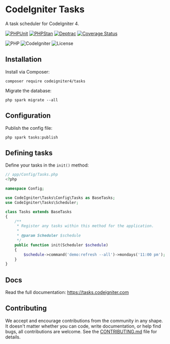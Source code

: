 # CodeIgniter Tasks

A task scheduler for CodeIgniter 4.

[![PHPUnit](https://github.com/codeigniter4/tasks/actions/workflows/phpunit.yml/badge.svg)](https://github.com/codeigniter4/tasks/actions/workflows/phpunit.yml)
[![PHPStan](https://github.com/codeigniter4/tasks/actions/workflows/phpstan.yml/badge.svg)](https://github.com/codeigniter4/tasks/actions/workflows/phpstan.yml)
[![Deptrac](https://github.com/codeigniter4/tasks/actions/workflows/deptrac.yml/badge.svg)](https://github.com/codeigniter4/tasks/actions/workflows/deptrac.yml)
[![Coverage Status](https://coveralls.io/repos/github/codeigniter4/tasks/badge.svg?branch=develop)](https://coveralls.io/github/codeigniter4/tasks?branch=develop)

![PHP](https://img.shields.io/badge/PHP-%5E7.4-blue)
![CodeIgniter](https://img.shields.io/badge/CodeIgniter-%5E4.1-blue)
![License](https://img.shields.io/badge/License-MIT-blue)

## Installation

Install via Composer:

    composer require codeigniter4/tasks

Migrate the database:

    php spark migrate --all

## Configuration

Publish the config file:

    php spark tasks:publish

## Defining tasks

Define your tasks in the `init()` method:

```php
// app/Config/Tasks.php
<?php

namespace Config;

use CodeIgniter\Tasks\Config\Tasks as BaseTasks;
use CodeIgniter\Tasks\Scheduler;

class Tasks extends BaseTasks
{
    /**
     * Register any tasks within this method for the application.
     *
     * @param Scheduler $schedule
     */
    public function init(Scheduler $schedule)
    {
        $schedule->command('demo:refresh --all')->mondays('11:00 pm');
    }
}
```

## Docs

Read the full documentation: https://tasks.codeigniter.com

## Contributing

We accept and encourage contributions from the community in any shape. It doesn't matter
whether you can code, write documentation, or help find bugs, all contributions are welcome.
See the [CONTRIBUTING.md](CONTRIBUTING.md) file for details.
